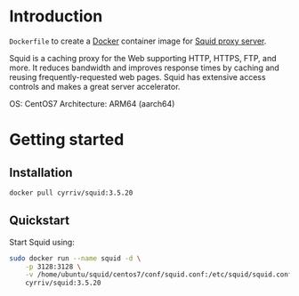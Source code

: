 # Introduction

`Dockerfile` to create a [Docker](https://www.docker.com/) container image for [Squid proxy server](http://www.squid-cache.org/).

Squid is a caching proxy for the Web supporting HTTP, HTTPS, FTP, and more. It reduces bandwidth and improves response times by caching and reusing frequently-requested web pages. Squid has extensive access controls and makes a great server accelerator.

OS: CentOS7
Architecture: ARM64 (aarch64)

# Getting started

## Installation

```bash
docker pull cyrriv/squid:3.5.20
```

## Quickstart

Start Squid using:

```bash
sudo docker run --name squid -d \
    -p 3128:3128 \
    -v /home/ubuntu/squid/centos7/conf/squid.conf:/etc/squid/squid.conf \
    cyrriv/squid:3.5.20
```